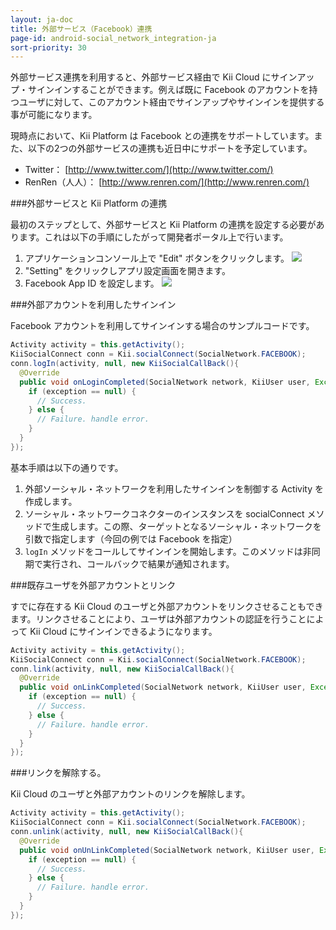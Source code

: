 ```yaml
---
layout: ja-doc
title: 外部サービス（Facebook）連携
page-id: android-social_network_integration-ja
sort-priority: 30
---
```

外部サービス連携を利用すると、外部サービス経由で Kii Cloud にサインアップ・サインインすることができます。例えば既に Facebook のアカウントを持つユーザに対して、このアカウント経由でサインアップやサインインを提供する事が可能になります。

現時点において、Kii Platform は Facebook との連携をサポートしています。また、以下の2つの外部サービスの連携も近日中にサポートを予定しています。

 * Twitter： [http://www.twitter.com/](http://www.twitter.com/)
 * RenRen（人人）： [http://www.renren.com/](http://www.renren.com/)


###外部サービスと Kii Platform の連携

最初のステップとして、外部サービスと Kii Platform の連携を設定する必要があります。これは以下の手順にしたがって開発者ポータル上で行います。

1. アプリケーションコンソール上で "Edit" ボタンをクリックします。
    ![](01.png)
2. "Setting" をクリックしアプリ設定画面を開きます。
3. Facebook App ID を設定します。
    ![](02.png)

###外部アカウントを利用したサインイン

Facebook アカウントを利用してサインインする場合のサンプルコードです。

```java
Activity activity = this.getActivity();
KiiSocialConnect conn = Kii.socialConnect(SocialNetwork.FACEBOOK);
conn.logIn(activity, null, new KiiSocialCallBack(){
  @Override
  public void onLoginCompleted(SocialNetwork network, KiiUser user, Exception exception) {
    if (exception == null) {
      // Success.
    } else {
      // Failure. handle error.
    }
  }
});
```

基本手順は以下の通りです。

1. 外部ソーシャル・ネットワークを利用したサインインを制御する Activity を作成します。
2. ソーシャル・ネットワークコネクターのインスタンスを socialConnect メソッドで生成します。この際、ターゲットとなるソーシャル・ネットワークを引数で指定します（今回の例では Facebook を指定）
3. `logIn` メソッドをコールしてサインインを開始します。このメソッドは非同期で実行され、コールバックで結果が通知されます。

###既存ユーザを外部アカウントとリンク

すでに存在する Kii Cloud のユーザと外部アカウントをリンクさせることもできます。リンクさせることにより、ユーザは外部アカウントの認証を行うことによって Kii Cloud にサインインできるようになります。

```java
Activity activity = this.getActivity();
KiiSocialConnect conn = Kii.socialConnect(SocialNetwork.FACEBOOK);
conn.link(activity, null, new KiiSocialCallBack(){
  @Override
  public void onLinkCompleted(SocialNetwork network, KiiUser user, Exception exception) {
    if (exception == null) {
      // Success.
    } else {
      // Failure. handle error.
    }
  }
});
```

###リンクを解除する。

Kii Cloud のユーザと外部アカウントのリンクを解除します。

```java
Activity activity = this.getActivity();
KiiSocialConnect conn = Kii.socialConnect(SocialNetwork.FACEBOOK);
conn.unlink(activity, null, new KiiSocialCallBack(){
  @Override
  public void onUnLinkCompleted(SocialNetwork network, KiiUser user, Exception exception) {
    if (exception == null) {
      // Success.
    } else {
      // Failure. handle error.
    }
  }
});
```
